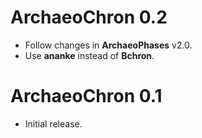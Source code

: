 # ArchaeoChron 0.2

* Follow changes in **ArchaeoPhases** v2.0.
* Use **ananke** instead of **Bchron**.

# ArchaeoChron 0.1

* Initial release.
